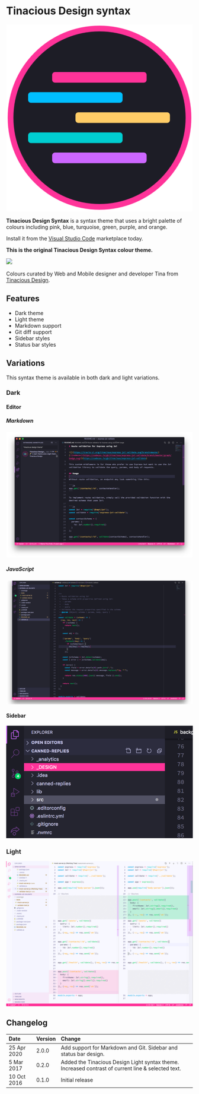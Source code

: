 # Tinacious Design syntax

![](icon.png)

**Tinacious Design Syntax** is a syntax theme that uses a bright palette of colours including pink, blue, turquoise, green, purple, and orange.

Install it from the [Visual Studio Code](https://marketplace.visualstudio.com/items?itemName=tinaciousdesign.theme-tinaciousdesign) marketplace today.


**This is the original Tinacious Design Syntax colour theme.**

![](images/tinacious-design-syntax-swatches.png)

Colours curated by Web and Mobile designer and developer Tina from [Tinacious Design](http://tinaciousdesign.com).


## Features

- Dark theme
- Light theme
- Markdown support
- Git diff support
- Sidebar styles
- Status bar styles


## Variations

This syntax theme is available in both dark and light variations.


### Dark

#### Editor

##### Markdown

![dark syntax theme tinacious design](images/markdown-support.png)


##### JavaScript

![dark syntax theme tinacious design](images/tinacious-syntax-theme-vscode-dark.png)


#### Sidebar

![dark syntax theme tinacious design - sidebar styles](images/tinacious-design-syntax-sidebar-hover.png)


### Light

![light syntax theme tinacious design](images/tinacious-light-syntax-theme-vscode.png)


## Changelog

| Date        | Version | Change                                                                                             |
|:------------|:--------|:---------------------------------------------------------------------------------------------------|
| 25 Apr 2020 | 2.0.0   | Add support for Markdown and Git. Sidebar and status bar design.                                   |
| 5 Mar 2017  | 0.2.0   | Added the Tinacious Design Light syntax theme. Increased contrast of current line & selected text. |
| 10 Oct 2016 | 0.1.0   | Initial release                                                                                    |
